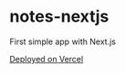 # notes-nextjs
 First simple app with Next.js

[Deployed on Vercel](https://notes-nextjs-omega.vercel.app/)
